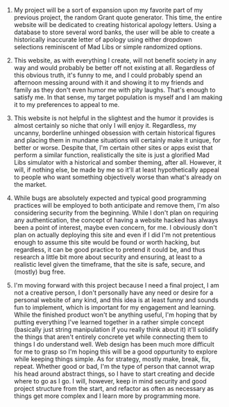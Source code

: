1. My project will be a sort of expansion upon my favorite part of my previous project, the random Grant quote generator. This time, the entire website will be dedicated to creating historical apology letters. Using a database to store several word banks, the user will be able to create a historically inaccurate letter of apology using either dropdown selections reminiscent of Mad Libs or simple randomized options.

2. This website, as with everything I create, will not benefit society in any way and would probably be better off not existing at all. Regardless of this obvious truth, it's funny to me, and I could probably spend an afternoon messing around with it and showing it to my friends and family as they don't even humor me with pity laughs. That's enough to satisfy me. In that sense, my target population is myself and I am making it to my preferences to appeal to me.

3. This website is not helpful in the slightest and the humor it provides is almost certainly so niche that only I will enjoy it. Regardless, my uncanny, borderline unhinged obsession with certain historical figures and placing them in mundane situations will certainly make it unique, for better or worse. Despite that, I'm certain other sites or apps exist that perform a similar function, realistically the site is just a glorified Mad Libs simulator with a historical and somber theming, after all. However, it will, if nothing else, be made by me so it'll at least hypothetically appeal to people who want something objectively worse than what's already on the market.

4. While bugs are absolutely expected and typical good programming practices will be employed to both anticipate and remove them, I'm also considering security from the beginning. While I don't plan on requiring any authentication, the concept of having a website hacked has always been a point of interest, maybe even concern, for me. I obviously don't plan on actually deploying this site and even if I did I'm not pretentious enough to assume this site would be found or worth hacking, but regardless, it can be good practice to pretend it could be, and thus research a little bit more about security and ensuring, at least to a realistic level given the timeframe, that the site is safe, secure, and (mostly) bug free.

5. I'm moving forward with this project because I need a final project, I am not a creative person, I don't personally have any need or desire for a personal website of any kind, and this idea is at least funny and sounds fun to implement, which is important for my engagement and learning. While the finished product won't be anything useful, I'm hoping that by putting everything I've learned together in a rather simple concept (basically just string manipulation if you really think about it) it'll solidify the things that aren't entirely concrete yet while connecting them to things I do understand well. Web design has been much more difficult for me to grasp so I'm hoping this will be a good oppurtunity to explore while keeping things simple. As for strategy, mostly make, break, fix, repeat. Whether good or bad, I'm the type of person that cannot wrap his head around abstract things, so I have to start creating and decide where to go as I go. I will, however, keep in mind security and good project structure from the start, and refactor as often as necessary as things get more complex and I learn more by programming more.